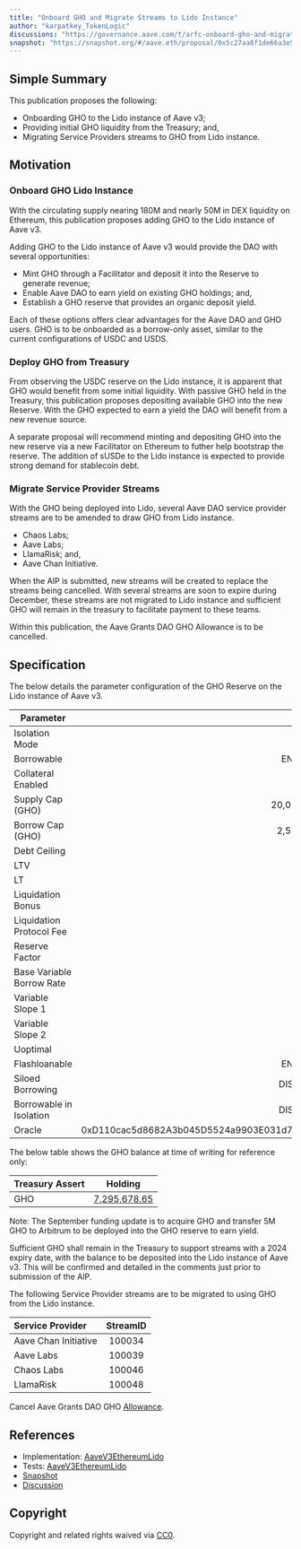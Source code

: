 ```yaml
---
title: "Onboard GHO and Migrate Streams to Lido Instance"
author: "karpatkey_TokenLogic"
discussions: "https://governance.aave.com/t/arfc-onboard-gho-and-migrate-streams-to-lido-instance/19686"
snapshot: "https://snapshot.org/#/aave.eth/proposal/0x5c27aa8f1de66a3e56f535d60e4c1666a5617a36f8f81c09df2b0ea184a90290"
---
```


## Simple Summary

This publication proposes the following:

- Onboarding GHO to the Lido instance of Aave v3;
- Providing initial GHO liquidity from the Treasury; and,
- Migrating Service Providers streams to GHO from Lido instance.

## Motivation

### Onboard GHO Lido Instance

With the circulating supply nearing 180M and nearly 50M in DEX liquidity on Ethereum, this publication proposes adding GHO to the Lido instance of Aave v3.

Adding GHO to the Lido instance of Aave v3 would provide the DAO with several opportunities:

- Mint GHO through a Facilitator and deposit it into the Reserve to generate revenue;
- Enable Aave DAO to earn yield on existing GHO holdings; and,
- Establish a GHO reserve that provides an organic deposit yield.

Each of these options offers clear advantages for the Aave DAO and GHO users. GHO is to be onboarded as a borrow-only asset, similar to the current configurations of USDC and USDS.

### Deploy GHO from Treasury

From observing the USDC reserve on the Lido instance, it is apparent that GHO would benefit from some initial liquidity. With passive GHO held in the Treasury, this publication proposes depositing available GHO into the new Reserve. With the GHO expected to earn a yield the DAO will benefit from a new revenue source.

A separate proposal will recommend minting and depositing GHO into the new reserve via a new Facilitator on Ethereum to futher help bootstrap the reserve. The addition of sUSDe to the Lido instance is expected to provide strong demand for stablecoin debt.

### Migrate Service Provider Streams

With the GHO being deployed into Lido, several Aave DAO service provider streams are to be amended to draw GHO from Lido instance.

- Chaos Labs;
- Aave Labs;
- LlamaRisk; and,
- Aave Chan Initiative.

When the AIP is submitted, new streams will be created to replace the streams being cancelled. With several streams are soon to expire during December, these streams are not migrated to Lido instance and sufficient GHO will remain in the treasury to facilitate payment to these teams.

Within this publication, the Aave Grants DAO GHO Allowance is to be cancelled.

## Specification

The below details the parameter configuration of the GHO Reserve on the Lido instance of Aave v3.

| Parameter                 |                                      Value |
| ------------------------- | -----------------------------------------: |
| Isolation Mode            |                                      false |
| Borrowable                |                                    ENABLED |
| Collateral Enabled        |                                       true |
| Supply Cap (GHO)          |                                 20,000,000 |
| Borrow Cap (GHO)          |                                  2,500,000 |
| Debt Ceiling              |                                      USD 0 |
| LTV                       |                                       75 % |
| LT                        |                                       78 % |
| Liquidation Bonus         |                                      7.5 % |
| Liquidation Protocol Fee  |                                       10 % |
| Reserve Factor            |                                       10 % |
| Base Variable Borrow Rate |                                     4.50 % |
| Variable Slope 1          |                                     3.00 % |
| Variable Slope 2          |                                       50 % |
| Uoptimal                  |                                       92 % |
| Flashloanable             |                                    ENABLED |
| Siloed Borrowing          |                                   DISABLED |
| Borrowable in Isolation   |                                   DISABLED |
| Oracle                    | 0xD110cac5d8682A3b045D5524a9903E031d70FCCd |

The below table shows the GHO balance at time of writing for reference only:

| Treasury Assert |                                                              Holding                                                               |
| :-------------- | :--------------------------------------------------------------------------------------------------------------------------------: |
| GHO             | [7,295,678.65](https://etherscan.io/token/0x40D16FC0246aD3160Ccc09B8D0D3A2cD28aE6C2f?a=0x464C71f6c2F760DdA6093dCB91C24c39e5d6e18c) |

Note: The September funding update is to acquire GHO and transfer 5M GHO to Arbitrum to be deployed into the GHO reserve to earn yield.

Sufficient GHO shall remain in the Treasury to support streams with a 2024 expiry date, with the balance to be deposited into the Lido instance of Aave v3. This will be confirmed and detailed in the comments just prior to submission of the AIP.

The following Service Provider streams are to be migrated to using GHO from the Lido instance.

| Service Provider     | StreamID |
| :------------------- | :------: |
| Aave Chan Initiative |  100034  |
| Aave Labs            |  100039  |
| Chaos Labs           |  100046  |
| LlamaRisk            |  100048  |

Cancel Aave Grants DAO GHO [Allowance](https://governance.aave.com/t/update-from-aave-grants-winding-down-agd-1-0-and-what-s-next/18707).

## References

- Implementation: [AaveV3EthereumLido](https://github.com/bgd-labs/aave-proposals-v3/blob/main/src/20241104_AaveV3EthereumLido_OnboardGHOAndMigrateStreamsToLidoInstance/AaveV3EthereumLido_OnboardGHOAndMigrateStreamsToLidoInstance_20241104.sol)
- Tests: [AaveV3EthereumLido](https://github.com/bgd-labs/aave-proposals-v3/blob/main/src/20241104_AaveV3EthereumLido_OnboardGHOAndMigrateStreamsToLidoInstance/AaveV3EthereumLido_OnboardGHOAndMigrateStreamsToLidoInstance_20241104.t.sol)
- [Snapshot](https://snapshot.org/#/aave.eth/proposal/0x5c27aa8f1de66a3e56f535d60e4c1666a5617a36f8f81c09df2b0ea184a90290)
- [Discussion](https://governance.aave.com/t/arfc-onboard-gho-and-migrate-streams-to-lido-instance/19686)

## Copyright

Copyright and related rights waived via [CC0](https://creativecommons.org/publicdomain/zero/1.0/).
